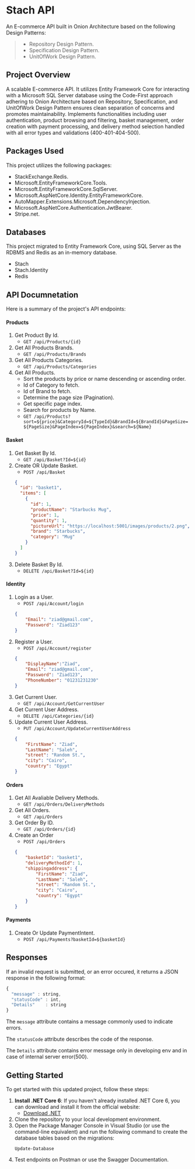 # Stach API
An E-commerce API built in Onion Architecture based on the following Design Patterns:
<blockquote>
 
- Repository Design Pattern.
- Specification Design Pattern.
- UnitOfWork Design Pattern.

</blockquote>

## Project Overview

A scalable E-commerce API. It utilizes Entity Framework Core for interacting with a Microsoft SQL Server database using the 
Code-First approach adhering to Onion Architecture based on Repository, Specification, and UnitOfWork Design Pattern ensures clean separation of 
concerns and promotes maintainability. Implements functionalities including user authentication, product browsing and filtering, basket management, order creation 
with payment processing, and delivery method selection handled with all error types and validations (400-401-404-500).


## Packages Used

This project utilizes the following packages:
 
- StackExchange.Redis.
- Microsoft.EntityFrameworkCore.Tools.
- Microsoft.EntityFrameworkCore.SqlServer.
- Microsoft.AspNetCore.Identity.EntityFrameworkCore.
- AutoMapper.Extensions.Microsoft.DependencyInjection. 
- Microsoft.AspNetCore.Authentication.JwtBearer.
- Stripe.net.


## Databases

This project migrated to Entity Framework Core, using SQL Server as the RDBMS and Redis as an in-memory database.

 - Stach
 - Stach.Identity
 - Redis


## API Documnetation

Here is a summary of the project's API endpoints:

#### Products
1. Get Product By Id.
    - `GET /api/Products/{id}`
2. Get All Products Brands.
    - `GET /api/Products/Brands` 
3. Get All Products Categories.
    - `GET /api/Products/Categories`
4. Get All Products.
    - Sort the products by price or name descending or ascending  order.
    - Id of Category to fetch.
    - Id of Brand to fetch.
    - Determine the page size (Pagination).
    - Get specific page index.
    - Search for products by Name.
    - `GET /api/Products?sort=${price}&CategoryId=${TypeId}&BrandId=${BrandId}&PageSize=${PageSize}&PageIndex=${PageIndex}&search=${Name}`

#### Basket
1. Get Basket By Id.
    - `GET /api/Basket?Id=${id}`
2. Create OR Update Basket.
    - `POST /api/Basket`
    ```json
    {
      "id": "basket1",
      "items": [
        {
          "id": 1,
          "productName": "Starbucks Mug",
          "price": 1,
          "quantity": 1,
          "pictureUrl": "https://localhost:5001/images/products/2.png",
          "brand": "Starbucks",
          "category": "Mug"
        }
      ]
    } 
    ```
3. Delete Basket By Id.
    - `DELETE /api/Basket?Id=${id}`

#### Identity
1. Login as a User.
    - `POST /api/Account/login`
    ```json
    {
        "Email": "ziad@gmail.com",
        "Password": "Ziad123"
    }
    ```
2. Register a User.
    - `POST /api/Account/register`
    ```json
    {
        "DisplayName":"Ziad",
        "Email": "ziad@gmail.com",
        "Password": "Ziad123",
        "PhoneNumber": "01231231230"
    }
    ```
3. Get Current User.
    - `GET /api/Account/GetCurrentUser`
4. Get Current User Address.
    - `DELETE /api/Categories/{id}`
5. Update Current User Address.
    - `PUT /api/Account/UpdateCurrentUserAddress`
    ```json
    {
        "FirstName": "Ziad",
        "LastName": "Saleh",
        "street": "Random St.",
        "city": "Cairo",
        "country": "Egypt"
    }
    ```

#### Orders
1. Get All Avaliable Delivery Methods.
    - `GET /api/Orders/DeliveryMethods`
2. Get All Orders.
    - `GET /api/Orders`
3. Get Order By ID.
    - `GET /api/Orders/{id}`
4. Create an Order
    - `POST /api/Orders`
    ```json
    {
        "basketId": "basket1",
        "deliveryMethodId": 1,
        "shippingaddress": {
            "FirstName": "Ziad",
            "LastName": "Saleh",
            "street": "Random St.",
            "city": "Cairo",
            "country": "Egypt"
        }
    }
    ```

#### Payments
1. Create Or Update PaymentIntent.
    - `POST /api/Payments?basketId=${basketId}`
<!-- 2. Confirm Payment.
    `POST /Payments/webhook` -->


## Responses

If an invalid request is submitted, or an error occured, it returns a JSON response in the following format:

```javascript
{
  "message" : string,
  "statusCode" : int,
  "Details"    : string
}
```

The `message` attribute contains a message commonly used to indicate errors.

The `statusCode` attribute describes the code of the response.

The `Details` attribute contains error message only in developing env and in case of internal server error(500).


## Getting Started

To get started with this updated project, follow these steps:

1. **Install .NET Core 6**: If you haven't already installed .NET Core 6, you can download and install it from the official website:
   - [Download .NET](https://dotnet.microsoft.com/download)
2. Clone the repository to your local development environment.
3. Open the Package Manager Console in Visual Studio (or use the command-line equivalent) and run the following command to create the database tables based on the migrations:
   ```Shell
   Update-Database
4. Test endpoints on Postman or use the Swagger Documentation.
